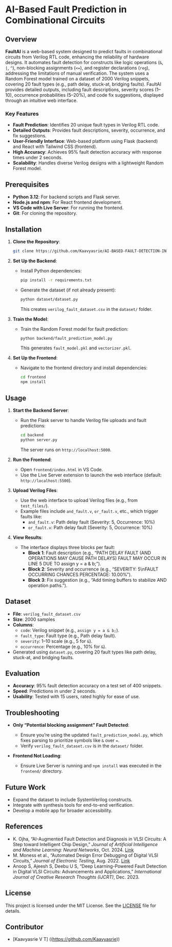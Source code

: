 # AI-Based Fault Prediction in Combinational Circuits

## Overview

**FaultAI** is a web-based system designed to predict faults in combinational circuits from Verilog RTL code, enhancing the reliability of hardware designs. It automates fault detection for constructs like logic operations (`&`, `|`, `^`), non-blocking assignments (`<=`), and register declarations (`reg`), addressing the limitations of manual verification. The system uses a Random Forest model trained on a dataset of 2000 Verilog snippets, covering 20 fault types (e.g., path delay, stuck-at, bridging faults). FaultAI provides detailed outputs, including fault descriptions, severity scores (1–10), occurrence probabilities (5–20%), and code fix suggestions, displayed through an intuitive web interface.

### Key Features
- **Fault Prediction**: Identifies 20 unique fault types in Verilog RTL code.
- **Detailed Outputs**: Provides fault descriptions, severity, occurrence, and fix suggestions.
- **User-Friendly Interface**: Web-based platform using Flask (backend) and React with Tailwind CSS (frontend).
- **High Accuracy**: Achieves 95% fault detection accuracy with response times under 2 seconds.
- **Scalability**: Handles diverse Verilog designs with a lightweight Random Forest model.

## Prerequisites

- **Python 3.12**: For backend scripts and Flask server.
- **Node.js and npm**: For React frontend development.
- **VS Code with Live Server**: For running the frontend.
- **Git**: For cloning the repository.

## Installation

1. **Clone the Repository**:
   ```bash
   git clone https://github.com/Kaavyasrie/AI-BASED-FAULT-DETECTION-IN-VLSI-CIRCUITS.git
   ```

2. **Set Up the Backend**:
   - Install Python dependencies:
     ```bash
     pip install -r requirements.txt
     ```
   - Generate the dataset (if not already present):
     ```bash
     python dataset/dataset.py
     ```
     This creates `verilog_fault_dataset.csv` in the `dataset/` folder.

3. **Train the Model**:
   - Train the Random Forest model for fault prediction:
     ```bash
     python backend/fault_prediction_model.py
     ```
     This generates `fault_model.pkl` and `vectorizer.pkl`.

4. **Set Up the Frontend**:
   - Navigate to the frontend directory and install dependencies:
     ```bash
     cd frontend
     npm install
     ```

## Usage

1. **Start the Backend Server**:
   - Run the Flask server to handle Verilog file uploads and fault predictions:
     ```bash
     cd backend
     python server.py
     ```
     The server runs on `http://localhost:5000`.

2. **Run the Frontend**:
   - Open `frontend/index.html` in VS Code.
   - Use the Live Server extension to launch the web interface (default: `http://localhost:5500`).

3. **Upload Verilog Files**:
   - Use the web interface to upload Verilog files (e.g., from `test_files/`).
   - Example files include `and_fault.v`, `or_fault.v`, etc., which trigger faults like:
     - `and_fault.v`: Path delay fault (Severity: 5, Occurrence: 10%)
     - `or_fault.v`: Path delay fault (Severity: 5, Occurrence: 10%)

4. **View Results**:
   - The interface displays three blocks per fault:
     - **Block 1**: Fault description (e.g., “PATH DELAY FAULT (AND OPERATIONS MAY CAUSE PATH DELAYS) FAULT MAY OCCUR IN LINE 5 DUE TO assign y = a & b;”).
     - **Block 2**: Severity and occurrence (e.g., “SEVERITY: 5\nFAULT OCCURRING CHANCES PERCENTAGE: 10.00%”).
     - **Block 3**: Fix suggestion (e.g., “Add timing buffers to stabilize AND operation paths.”).

## Dataset

- **File**: `verilog_fault_dataset.csv`
- **Size**: 2000 samples
- **Columns**:
  - `code`: Verilog snippet (e.g., `assign y = a & b;`).
  - `fault_type`: Fault type (e.g., Path delay fault).
  - `severity`: 1–10 scale (e.g., 5 for `&`).
  - `occurrence`: Percentage (e.g., 10% for `&`).
- Generated using `dataset.py`, covering 20 fault types like path delay, stuck-at, and bridging faults.

## Evaluation

- **Accuracy**: 95% fault detection accuracy on a test set of 400 snippets.
- **Speed**: Predictions in under 2 seconds.
- **Usability**: Tested with 15 users, rated highly for ease of use.

## Troubleshooting

- **Only “Potential blocking assignment” Fault Detected**:
  - Ensure you’re using the updated `fault_prediction_model.py`, which fixes parsing to prioritize symbols like `&` over `=`.
  - Verify `verilog_fault_dataset.csv` is in the `dataset/` folder.

- **Frontend Not Loading**:
  - Ensure Live Server is running and `npm install` was executed in the `frontend/` directory.

## Future Work

- Expand the dataset to include SystemVerilog constructs.
- Integrate with synthesis tools for end-to-end verification.
- Develop a mobile app for broader accessibility.

## References

- K. Ojha, “AI-Augmented Fault Detection and Diagnosis in VLSI Circuits: A Step toward Intelligent Chip Design,” *Journal of Artificial Intelligence and Machine Learning: Neural Networks*, Oct. 2024. [Link](https://hmjournals.com/index.php/JAIMLNN/article/view/497)
- M. Moness et al., “Automated Design Error Debugging of Digital VLSI Circuits,” *Journal of Electronic Testing*, Aug. 2022. [Link](https://link.springer.com/article/10.1007/s10836-022-06020-z)
- Anoop S, Ajeesh S, Deebu U S, “Deep Learning-Powered Fault Detection in Digital VLSI Circuits: Advancements and Applications,” *International Journal of Creative Research Thoughts (IJCRT)*, Dec. 2023.

## License

This project is licensed under the MIT License. See the [LICENSE](LICENSE) file for details.

## Contributor

- [Kaavyasrie V T] ((https://github.com/Kaavyasrie))

